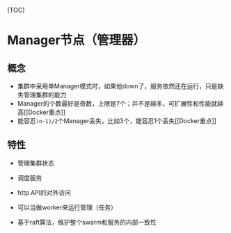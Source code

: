 [TOC]

# Manager节点（管理器）
## 概念
* 集群中采用单Manager模式时，如果他down了，服务依然还在运行，只是缺失管理集群的能力
* Manager的个数最好是奇数，上限是7个；并不是越多，可扩展性和性能就越高[[Docker重点]]
* 能容忍`(n-1)/2`个Manager丢失，比如3个，能容忍1个丢失[[Docker重点]]

## 特性
* 管理集群状态
* 调度服务
* http API的对外访问
* 可以当做worker来运行管理（任务）

* 基于raft算法，维护整个swarm和服务的内部一致性